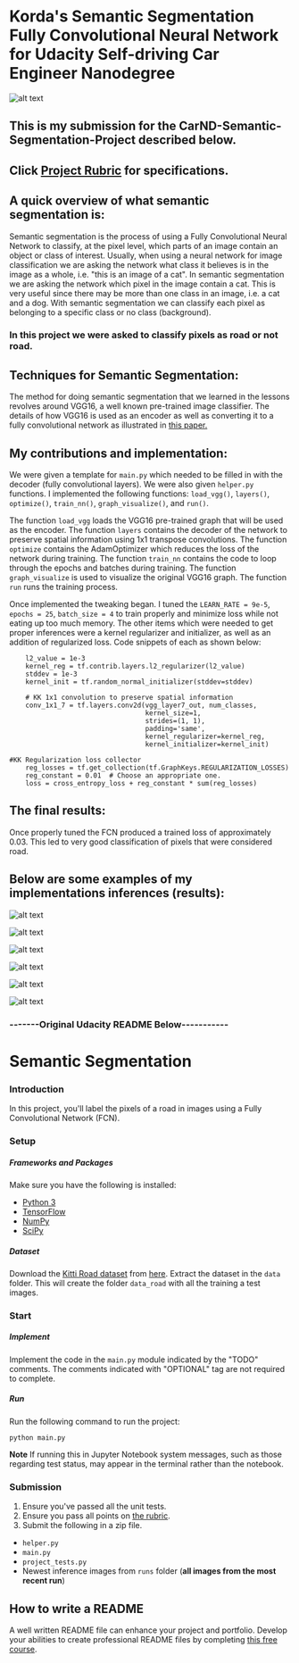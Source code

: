 # Korda's Semantic Segmentation Fully Convolutional Neural Network for Udacity Self-driving Car Engineer Nanodegree

![alt text](./um_000001.png)



## This is my submission for the CarND-Semantic-Segmentation-Project described below.

## Click [Project Rubric](https://review.udacity.com/#!/rubrics/989/view) for specifications.

## A quick overview of what semantic segmentation is:
Semantic segmentation is the process of using a Fully Convolutional Neural Network to classify, at the pixel level, which parts of an image contain an object or class of interest. Usually, when using a neural network for image classification we are asking the network what class it believes is in the image as a whole, i.e. "this is an image of a cat". In semantic segmentation we are asking the network which pixel in the image contain a cat. This is very useful since there may be more than one class in an image, i.e. a cat and a dog. With semantic segmentation we can classify each pixel as belonging to a specific class or no class (background). 
### In this project we were asked to classify pixels as road or not road.

## Techniques for Semantic Segmentation:
The method for doing semantic segmentation that we learned in the lessons revolves around VGG16, a well known pre-trained image classifier. The details of how VGG16 is used as an encoder as well as converting it to a fully convolutional network as illustrated in [this paper.](https://people.eecs.berkeley.edu/~jonlong/long_shelhamer_fcn.pdf)

## My contributions and implementation:
We were given a template for `main.py` which needed to be filled in with the decoder (fully convolutional layers). We were also given `helper.py` functions. I implemented the following functions: `load_vgg()`, `layers()`, `optimize()`, `train_nn()`, `graph_visualize()`, and `run()`.

The function `load_vgg` loads the VGG16 pre-trained graph that will be used as the encoder.
The function `layers` contains the decoder of the network to preserve spatial information using 1x1 transpose convolutions.
The function `optimize` contains the AdamOptimizer which reduces the loss of the network during training.
The function `train_nn` contains the code to loop through the epochs and batches during training.
The function `graph_visualize` is used to visualize the original VGG16 graph.
The function `run` runs the training process.

Once implemented the tweaking began. I tuned the `LEARN_RATE = 9e-5`, `epochs = 25`, `batch_size = 4` to train properly and minimize loss while not eating up too much memory. The other items which were needed to get proper inferences were a kernel regularizer and initializer, as well as an addition of regularized loss. Code snippets of each as shown below:

```# KK Hyperparameters: Regularizer, Initializer, etc.
    l2_value = 1e-3
    kernel_reg = tf.contrib.layers.l2_regularizer(l2_value)
    stddev = 1e-3
    kernel_init = tf.random_normal_initializer(stddev=stddev)

    # KK 1x1 convolution to preserve spatial information
    conv_1x1_7 = tf.layers.conv2d(vgg_layer7_out, num_classes,
                                  kernel_size=1,
                                  strides=(1, 1),
                                  padding='same',
                                  kernel_regularizer=kernel_reg,
                                  kernel_initializer=kernel_init)
```

```
#KK Regularization loss collector
    reg_losses = tf.get_collection(tf.GraphKeys.REGULARIZATION_LOSSES)
    reg_constant = 0.01  # Choose an appropriate one.
    loss = cross_entropy_loss + reg_constant * sum(reg_losses)
```

## The final results:
Once properly tuned the FCN produced a trained loss of approximately 0.03. This led to very good classification of pixels that were considered road.

## Below are some examples of my implementations inferences (results):

![alt text](./um_000000.png)

![alt text](./um_000001.png)

![alt text](./um_000002.png)

![alt text](./um_000003.png)

![alt text](./um_000004.png)

![alt text](./um_000005.png)





### -------Original Udacity README Below-----------

# Semantic Segmentation
### Introduction
In this project, you'll label the pixels of a road in images using a Fully Convolutional Network (FCN).

### Setup
##### Frameworks and Packages
Make sure you have the following is installed:
 - [Python 3](https://www.python.org/)
 - [TensorFlow](https://www.tensorflow.org/)
 - [NumPy](http://www.numpy.org/)
 - [SciPy](https://www.scipy.org/)
##### Dataset
Download the [Kitti Road dataset](http://www.cvlibs.net/datasets/kitti/eval_road.php) from [here](http://www.cvlibs.net/download.php?file=data_road.zip).  Extract the dataset in the `data` folder.  This will create the folder `data_road` with all the training a test images.

### Start
##### Implement
Implement the code in the `main.py` module indicated by the "TODO" comments.
The comments indicated with "OPTIONAL" tag are not required to complete.
##### Run
Run the following command to run the project:
```
python main.py
```
**Note** If running this in Jupyter Notebook system messages, such as those regarding test status, may appear in the terminal rather than the notebook.

### Submission
1. Ensure you've passed all the unit tests.
2. Ensure you pass all points on [the rubric](https://review.udacity.com/#!/rubrics/989/view).
3. Submit the following in a zip file.
 - `helper.py`
 - `main.py`
 - `project_tests.py`
 - Newest inference images from `runs` folder  (**all images from the most recent run**)
 
 ## How to write a README
A well written README file can enhance your project and portfolio.  Develop your abilities to create professional README files by completing [this free course](https://www.udacity.com/course/writing-readmes--ud777).
